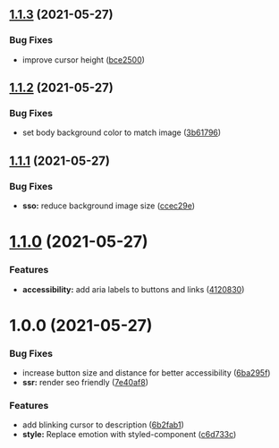 ## [1.1.3](https://github.com/simongolms/gol.ms/compare/v1.1.2...v1.1.3) (2021-05-27)


### Bug Fixes

* improve cursor height ([bce2500](https://github.com/simongolms/gol.ms/commit/bce250086ef2b2f6a6c7f2043f1954756184b644))

## [1.1.2](https://github.com/simongolms/gol.ms/compare/v1.1.1...v1.1.2) (2021-05-27)


### Bug Fixes

* set body background color to match image ([3b61796](https://github.com/simongolms/gol.ms/commit/3b61796ed8daf7a28eb8a5908acc8e594cd69d5d))

## [1.1.1](https://github.com/simongolms/gol.ms/compare/v1.1.0...v1.1.1) (2021-05-27)


### Bug Fixes

* **sso:** reduce background image size ([ccec29e](https://github.com/simongolms/gol.ms/commit/ccec29e164f2b7da15fd15f05f03cac6df4273e2))

# [1.1.0](https://github.com/simongolms/gol.ms/compare/v1.0.0...v1.1.0) (2021-05-27)


### Features

* **accessibility:** add aria labels to buttons and links ([4120830](https://github.com/simongolms/gol.ms/commit/41208304d390d764612949bbf259acf975a4306c))

# 1.0.0 (2021-05-27)


### Bug Fixes

* increase button size and distance for better accessibility ([6ba295f](https://github.com/simongolms/gol.ms/commit/6ba295f6a2ddff66bdff12e918840e09dcdf7b0a))
* **ssr:** render seo friendly ([7e40af8](https://github.com/simongolms/gol.ms/commit/7e40af835ca45619abf1a21a4851c4a214e8bee1))


### Features

* add blinking cursor to description ([6b2fab1](https://github.com/simongolms/gol.ms/commit/6b2fab17f8dbfad032aaae51f027502d5daec2a1))
* **style:** Replace emotion with styled-component ([c6d733c](https://github.com/simongolms/gol.ms/commit/c6d733c1dc859f186633f7d8941ab4dccd7c3a14))
